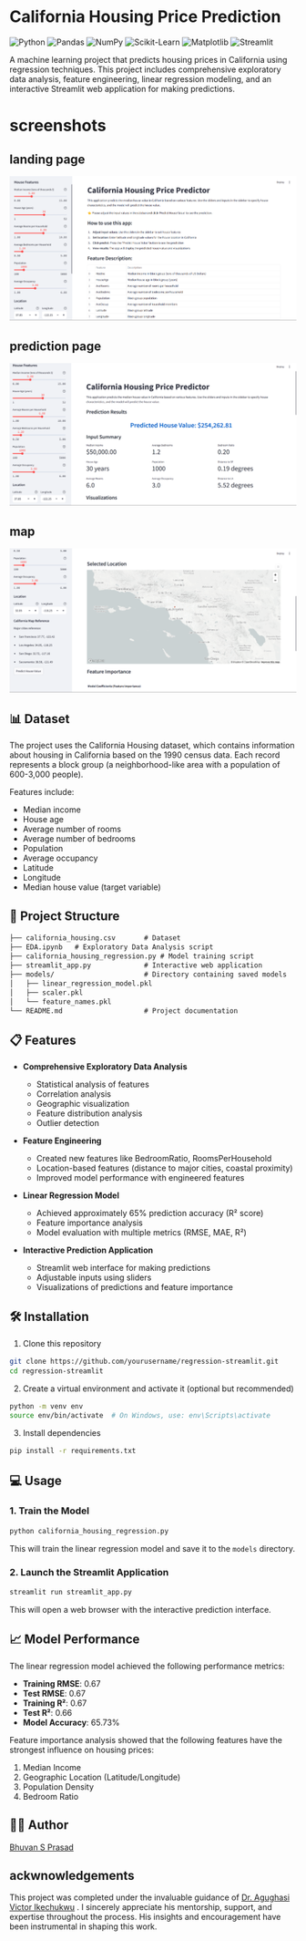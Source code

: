 # California Housing Price Prediction

![Python](https://img.shields.io/badge/Python-3.9%2B-blue?style=for-the-badge&logo=python)
![Pandas](https://img.shields.io/badge/pandas-%23150458.svg?style=for-the-badge&logo=pandas&logoColor=white)
![NumPy](https://img.shields.io/badge/numpy-%23013243.svg?style=for-the-badge&logo=numpy&logoColor=white)
![Scikit-Learn](https://img.shields.io/badge/scikit--learn-%23F7931E.svg?style=for-the-badge&logo=scikit-learn&logoColor=white)
![Matplotlib](https://img.shields.io/badge/Matplotlib-%23ffffff.svg?style=for-the-badge&logo=Matplotlib&logoColor=black)
![Streamlit](https://img.shields.io/badge/Streamlit-FF4B4B?style=for-the-badge&logo=Streamlit&logoColor=white)

A machine learning project that predicts housing prices in California using regression techniques. This project includes comprehensive exploratory data analysis, feature engineering, linear regression modeling, and an interactive Streamlit web application for making predictions.

# screenshots

## landing page
![landing page](screenshots/landing.png)

## prediction page
![prediction page](screenshots/prediction-page.png)

## map
![map](screenshots/map.png)



## 📊 Dataset

The project uses the California Housing dataset, which contains information about housing in California based on the 1990 census data. Each record represents a block group (a neighborhood-like area with a population of 600-3,000 people).

Features include:
- Median income
- House age
- Average number of rooms
- Average number of bedrooms
- Population
- Average occupancy
- Latitude
- Longitude
- Median house value (target variable)

## 🚀 Project Structure

```
├── california_housing.csv       # Dataset
├── EDA.ipynb   # Exploratory Data Analysis script
├── california_housing_regression.py # Model training script
├── streamlit_app.py             # Interactive web application
├── models/                      # Directory containing saved models
│   ├── linear_regression_model.pkl 
│   ├── scaler.pkl
│   └── feature_names.pkl
└── README.md                    # Project documentation
```

## 📋 Features

- **Comprehensive Exploratory Data Analysis**
  - Statistical analysis of features
  - Correlation analysis
  - Geographic visualization
  - Feature distribution analysis
  - Outlier detection

- **Feature Engineering**
  - Created new features like BedroomRatio, RoomsPerHousehold
  - Location-based features (distance to major cities, coastal proximity)
  - Improved model performance with engineered features

- **Linear Regression Model**
  - Achieved approximately 65% prediction accuracy (R² score)
  - Feature importance analysis
  - Model evaluation with multiple metrics (RMSE, MAE, R²)

- **Interactive Prediction Application**
  - Streamlit web interface for making predictions
  - Adjustable inputs using sliders
  - Visualizations of predictions and feature importance

## 🛠️ Installation

1. Clone this repository
```bash
git clone https://github.com/yourusername/regression-streamlit.git
cd regression-streamlit
```

2. Create a virtual environment and activate it (optional but recommended)
```bash
python -m venv env
source env/bin/activate  # On Windows, use: env\Scripts\activate
```

3. Install dependencies
```bash
pip install -r requirements.txt
```

## 💻 Usage


### 1. Train the Model
```bash
python california_housing_regression.py
```
This will train the linear regression model and save it to the `models` directory.

### 2. Launch the Streamlit Application
```bash
streamlit run streamlit_app.py
```
This will open a web browser with the interactive prediction interface.

## 📈 Model Performance

The linear regression model achieved the following performance metrics:

- **Training RMSE**: 0.67
- **Test RMSE**: 0.67
- **Training R²**: 0.67
- **Test R²**: 0.66
- **Model Accuracy**: 65.73%

Feature importance analysis showed that the following features have the strongest influence on housing prices:
1. Median Income
2. Geographic Location (Latitude/Longitude)
3. Population Density
4. Bedroom Ratio





## 👨‍💻 Author

[Bhuvan S Prasad](https://github.com/Bhuvan-S-prasad)

## ackwnowledgements

This project was completed under the invaluable guidance of [Dr. Agughasi Victor Ikechukwu](https://github.com/Victor-Ikechukwu) . I sincerely appreciate his mentorship, support, and expertise throughout the process. His insights and encouragement have been instrumental in shaping this work.

